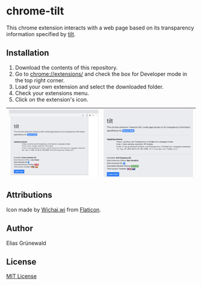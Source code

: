 # chrome-tilt
This chrome extension interacts with a web page based on its transparency information specified by [tilt](https://github.com/Transparency-Information-Language).

## Installation

1. Download the contents of this repository.
2. Go to [chrome://extensions/]() and check the box for Developer mode in the top right corner.
3. Load your own extension and select the downloaded folder.
4. Check your extensions menu.
5. Click on the extension's icon.

| ![](docs/screenshot.png)  | ![](docs/screenshot2.png) |
|---|---|

## Attributions
Icon made by [Wichai.wi](https://www.flaticon.com/free-icon/gdpr_1355236) from [Flaticon](https://www.flaticon.com/).

## Author
Elias Grünewald

## License
[MIT License](LICENSE)

